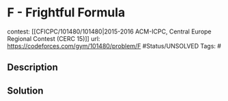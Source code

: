 # F - Frightful Formula

contest: [[CFICPC/101480/101480|2015-2016 ACM-ICPC, Central Europe Regional Contest (CERC 15)]]
url: https://codeforces.com/gym/101480/problem/F
#Status/UNSOLVED
Tags: #

## Description

## Solution

